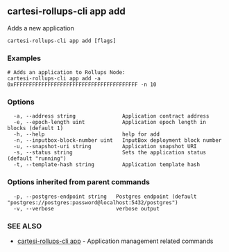 ## cartesi-rollups-cli app add

Adds a new application

```
cartesi-rollups-cli app add [flags]
```

### Examples

```
# Adds an application to Rollups Node:
cartesi-rollups-cli app add -a 0xFFFFFFFFFFFFFFFFFFFFFFFFFFFFFFFFFFFFFFFF -n 10
```

### Options

```
  -a, --address string               Application contract address
  -e, --epoch-length uint            Application epoch length in blocks (default 1)
  -h, --help                         help for add
  -n, --inputbox-block-number uint   InputBox deployment block number
  -u, --snapshot-uri string          Application snapshot URI
  -s, --status string                Sets the application status (default "running")
  -t, --template-hash string         Application template hash
```

### Options inherited from parent commands

```
  -p, --postgres-endpoint string   Postgres endpoint (default "postgres://postgres:password@localhost:5432/postgres")
  -v, --verbose                    verbose output
```

### SEE ALSO

* [cartesi-rollups-cli app](cartesi-rollups-cli_app.md)	 - Application management related commands

